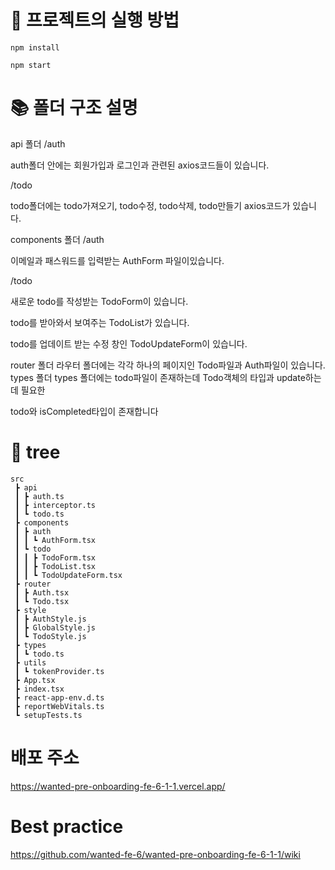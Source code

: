 # 🚀 프로젝트의 실행 방법

```
npm install

npm start
```

# 📚 폴더 구조 설명
api 폴더
/auth

auth폴더 안에는 회원가입과 로그인과 관련된 axios코드들이 있습니다.

/todo

todo폴더에는 todo가져오기, todo수정, todo삭제, todo만들기 axios코드가 있습니다.

components 폴더
/auth

이메일과 패스워드를 입력받는 AuthForm 파일이있습니다.

/todo

새로운 todo를 작성받는 TodoForm이 있습니다.

todo를 받아와서 보여주는 TodoList가 있습니다.

todo를 업데이트 받는 수정 창인 TodoUpdateForm이 있습니다.

router 폴더
라우터 폴더에는 각각 하나의 페이지인 Todo파일과 Auth파일이 있습니다.
types 폴더
types 폴더에는 todo파일이 존재하는데 Todo객체의 타입과 update하는데 필요한

todo와 isCompleted타입이 존재합니다

# 🎄 tree

```
src
 ┣ api
 ┃ ┣ auth.ts
 ┃ ┣ interceptor.ts
 ┃ ┗ todo.ts
 ┣ components
 ┃ ┣ auth
 ┃ ┃ ┗ AuthForm.tsx
 ┃ ┗ todo
 ┃ ┃ ┣ TodoForm.tsx
 ┃ ┃ ┣ TodoList.tsx
 ┃ ┃ ┗ TodoUpdateForm.tsx
 ┣ router
 ┃ ┣ Auth.tsx
 ┃ ┗ Todo.tsx
 ┣ style
 ┃ ┣ AuthStyle.js
 ┃ ┣ GlobalStyle.js
 ┃ ┗ TodoStyle.js
 ┣ types
 ┃ ┗ todo.ts
 ┣ utils
 ┃ ┗ tokenProvider.ts
 ┣ App.tsx
 ┣ index.tsx
 ┣ react-app-env.d.ts
 ┣ reportWebVitals.ts
 ┗ setupTests.ts
```

# 배포 주소

https://wanted-pre-onboarding-fe-6-1-1.vercel.app/

# Best practice

https://github.com/wanted-fe-6/wanted-pre-onboarding-fe-6-1-1/wiki
